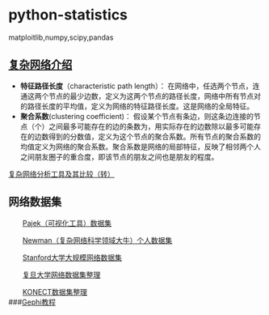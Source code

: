 # python-statistics
matploitlib,numpy,scipy,pandas

## [复杂网络介绍](https://blog.csdn.net/github_36741341/article/details/53240414)    
*  **特征路径长度**（characteristic path length）：   在网络中，任选两个节点，连通这两个节点的最少边数，定义为这两个节点的路径长度，网络中所有节点对的路径长度的平均值，定义为网络的特征路径长度。这是网络的全局特征。
* **聚合系数**(clustering coefficient)：   假设某个节点有条边，则这条边连接的节点（个）之间最多可能存在的边的条数为，用实际存在的边数除以最多可能存在的边数得到的分数值，定义为这个节点的聚合系数。所有节点的聚合系数的均值定义为网络的聚合系数。聚合系数是网络的局部特征，反映了相邻两个人之间朋友圈子的重合度，即该节点的朋友之间也是朋友的程度。

[复杂网络分析工具及其比较（转）](https://blog.csdn.net/qingqingpiaoguo/article/details/53816544)

## 网络数据集
　　[Pajek（可视化工具）数据集](http://vladowiki.fmf.uni-lj.si/doku.php?id=pajek:data:index)

　　[Newman（复杂网络科学领域大牛）个人数据集](http://www-personal.umich.edu/~mejn/netdata/)

　　[Stanford大学大规模网络数据集](http://snap.stanford.edu/data/)

　　[复旦大学网络数据集整理](http://gdm.fudan.edu.cn/GDMWiki/Wiki.jsp?page=Network%20DataSet)  

　　[KONECT数据集整理](http://konect.uni-koblenz.de/)   
  ###[Gephi教程](https://wenku.baidu.com/view/29328a9f19e8b8f67d1cb92d.html)
